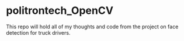 # politrontech_OpenCV
This repo will hold all of my thoughts and code from the project on face detection for truck drivers.

